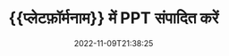 ---
############################# Static ############################
layout: "auto-gen-editor"
date: 2022-11-09T21:38:25
draft: false
otherformats: doc docx docm dotx xls xlsx xlsm pptx pptm mobi epub html mhtml txt xml csv rtf odt msg eml

############################# Head ############################
head_title: "PPT संपादक — PPT को Java में संपादित करें"
head_description: "कोड की कुछ पंक्तियों का उपयोग करके PPT को Java में कैसे संपादित करें? 30+ फ़ाइल स्वरूपों को संपादित करने, अद्यतन करने और सहेजने के लिए GroupDocs दस्तावेज़ संसाधन API का उपयोग करें।"

############################# Header ############################
title: "{{प्लेटफ़ॉर्मनाम}} में PPT संपादित करें"
description: "माइक्रोसॉफ्ट या ओपन ऑफिस जैसे किसी भी सॉफ्टवेयर के उपयोग के बिना, {{प्लेटफॉर्मनाम}} एपीआई के लिए सर्वर साइड GroupDocs.Editor का उपयोग करके प्रभावी और मजबूत PPT संपादन।"
bg_image: "https://cms.admin.containerize.com/templates/aspose/App_Themes/V3/images/bg/header1.png"
bg_overlay: false
button:
    enable: true
    icon: "fas fa-arrow-down"
    label: "नि: शुल्क परीक्षण डाउनलोड करें"
    link: "https://downloads.groupdocs.com/editor/java"

############################# SubMenu ############################
submenu:
    enable: true

    left:
        img_alt: "GroupDocs.Editor for Java"
        image: "https://cms.admin.containerize.com/templates/groupdocs/images/product-logos/90x90-noborder/groupdocs-editor-java.png"
        product: "GroupDocs.Editor"
        platform: "Java"

    middle:
        button:

            # button loop
            - link: "https://apireference.groupdocs.com/editor/java"
              text: "एपीआई संदर्भ"

            # button loop
            - link: "https://github.com/groupdocs-editor"
              text: "कोड उदाहरण"

            # button loop
            - link: "https://products.groupdocs.app/editor/family"
              text: "लाइव डेमो"

            # button loop
            - link: "https://purchase.groupdocs.com/pricing/editor/java"
              text: "मूल्य निर्धारण"

    right:
        link_download: "https://downloads.groupdocs.com/editor"
        link_learn: "https://docs.groupdocs.com/editor/java"
        link_buy: "https://purchase.groupdocs.com"

############################# About ############################
about:
    enable: true
    title: "GroupDocs.Editor for Java API के बारे में"
    content: |
        [GroupDocs.Editor for Java](/hi/editor/java/) API Microsoft Word, Excel, PowerPoint, Open Office दस्तावेज़ों और प्रस्तुतियों को संपादित करने के लिए एक सही विकल्प है। GroupDocs.Editor एक स्टैंडअलोन एपीआई है जो सर्वर साइड और बैक-एंड सिस्टम के लिए उपयुक्त है जहां उच्च प्रदर्शन की आवश्यकता होती है। यह माइक्रोसॉफ्ट या ओपन ऑफिस जैसे किसी सॉफ्टवेयर पर निर्भर नहीं करता है।

############################# Steps ############################
steps:
    enable: true
    title_left: "Java में PPT को संपादित करने के चरण"
    content_left: |
        [GroupDocs.Editor for Java](/hi/editor/java/) डेवलपर्स को कोड की कुछ पंक्तियों का उपयोग करके PPT फाइलों को संपादित करने का एक आसान और सीधा तरीका प्रदान करता है।
        * अनिवार्य फ़ाइल पथ या बाइट स्ट्रीम और वैकल्पिक `प्रस्तुति लोडऑप्शन` वर्ग के साथ `संपादक` वर्ग का एक उदाहरण बनाएं और PPT फ़ाइल लोड करें
        * PPT फ़ाइल स्वरूप के लिए `प्रेजेंटेशनएडिटऑप्शन` वर्ग उदाहरण बनाएं और सेट करें
        * `Editor.Edit ()` विधि को कॉल करें और HTML प्रारूप में PPT दस्तावेज़ प्राप्त करें जो किसी भी WYSIWYG-editor के साथ आसानी से संपादन योग्य हो।
        * `Editor.Save()` विधि को कॉल करें और `PresentationSaveOptions` वर्ग का उपयोग करके संपादित PPT फ़ाइल सहेजें

        
    title_right: "सिस्टम आवश्यकताएं"
    content_right: |
        कुछ आसान चरणों को लागू करके GroupDocs.Editor for Java API के साथ एक बुनियादी दस्तावेज़ संपादन किया जा सकता है। हमारे एपीआई सभी प्रमुख प्लेटफॉर्म और ऑपरेटिंग सिस्टम पर समर्थित हैं। नीचे दिए गए कोड को निष्पादित करने से पहले, कृपया सुनिश्चित करें कि आपके सिस्टम पर निम्नलिखित पूर्वापेक्षाएँ स्थापित हैं।

        * ऑपरेटिंग सिस्टम: माइक्रोसॉफ्ट विंडोज, लिनक्स, मैकओएस
        * विकास परिवेश: NetBeans, IntelliJ IDEA, Eclipse
        * फ़्रेमवर्क: Java 7 (1.7) and above
        * [Maven](https://repository.groupdocs.com/editor/) से GroupDocs.Editor for Java का नवीनतम संस्करण डाउनलोड करें।
        
    code: |        
        ```java
        // Load the PPT file into Editor with the optional PresentationLoadOptions
        Editor editor = new Editor("source.ppt", new PresentationLoadOptions());

        // Create and adjust the edit options
        PresentationEditOptions editOptions = new PresentationEditOptions();
        editOptions.setSlideNumber(1);//select a slide to edit

        // Open input PPT document for edit — obtain an intermediate document, that can be edited
        EditableDocument beforeEdit = editor.edit(editOptions);

        // Grab PPT document content and associated resources from editable document
        string content = beforeEdit.getEmbeddedHtml();

        // Send the content to WYSIWYG-editor, edit it there, and send edited content back to the server-side
        // This step simulates a such operation
        string updatedContent = content.replace("Title", "Edited Title");

        // Grab edited content and resources from WYSIWYG-editor and create a new EditableDocument instance from it
        EditableDocument afterEdit = EditableDocument.fromMarkup(updatedContent, null);

        // Create a save options and select a desired output format
        PresentationSaveOptions saveOptions = new PresentationSaveOptions(PresentationFormats.Ppt);

        // Save edited PPT document to the file
        editor.save(afterEdit, "edited.ppt", saveOptions);
        ```
        
############################# Demos ############################
demos:
    enable: true
    title: "PPT संपादक लाइव डेमो"
    content: |
        [GroupDocs.Editor Live Demos](https://products.groupdocs.app/editor/family) वेबसाइट पर जाकर अभी PPT में बदलाव करें।
        लाइव डेमो के निम्नलिखित लाभ हैं
        
############################# More Formats ############################
more_formats:
    enable: true
    title: "अन्य समर्थित संपादक"
    content: |
        आप अन्य फ़ाइल स्वरूपों को भी संपादित कर सकते हैं। कृपया नीचे पूरी सूची देखें।


############################# Back to top ###############################
back_to_top:
    enable: true
---